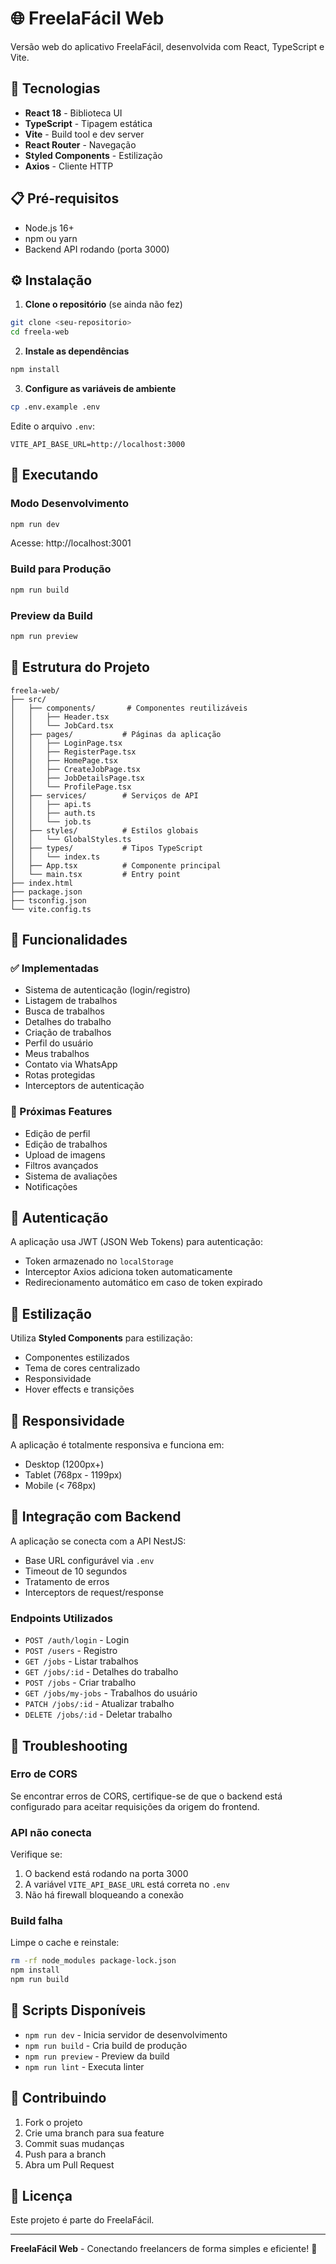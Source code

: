 # 🌐 FreelaFácil Web

Versão web do aplicativo FreelaFácil, desenvolvida com React, TypeScript e Vite.

## 🚀 Tecnologias

- **React 18** - Biblioteca UI
- **TypeScript** - Tipagem estática
- **Vite** - Build tool e dev server
- **React Router** - Navegação
- **Styled Components** - Estilização
- **Axios** - Cliente HTTP

## 📋 Pré-requisitos

- Node.js 16+
- npm ou yarn
- Backend API rodando (porta 3000)

## ⚙️ Instalação

1. **Clone o repositório** (se ainda não fez)
```bash
git clone <seu-repositorio>
cd freela-web
```

2. **Instale as dependências**
```bash
npm install
```

3. **Configure as variáveis de ambiente**
```bash
cp .env.example .env
```

Edite o arquivo `.env`:
```env
VITE_API_BASE_URL=http://localhost:3000
```

## 🏃 Executando

### Modo Desenvolvimento
```bash
npm run dev
```
Acesse: http://localhost:3001

### Build para Produção
```bash
npm run build
```

### Preview da Build
```bash
npm run preview
```

## 📁 Estrutura do Projeto

```
freela-web/
├── src/
│   ├── components/       # Componentes reutilizáveis
│   │   ├── Header.tsx
│   │   └── JobCard.tsx
│   ├── pages/           # Páginas da aplicação
│   │   ├── LoginPage.tsx
│   │   ├── RegisterPage.tsx
│   │   ├── HomePage.tsx
│   │   ├── CreateJobPage.tsx
│   │   ├── JobDetailsPage.tsx
│   │   └── ProfilePage.tsx
│   ├── services/        # Serviços de API
│   │   ├── api.ts
│   │   ├── auth.ts
│   │   └── job.ts
│   ├── styles/          # Estilos globais
│   │   └── GlobalStyles.ts
│   ├── types/           # Tipos TypeScript
│   │   └── index.ts
│   ├── App.tsx          # Componente principal
│   └── main.tsx         # Entry point
├── index.html
├── package.json
├── tsconfig.json
└── vite.config.ts
```

## 🎯 Funcionalidades

### ✅ Implementadas
- Sistema de autenticação (login/registro)
- Listagem de trabalhos
- Busca de trabalhos
- Detalhes do trabalho
- Criação de trabalhos
- Perfil do usuário
- Meus trabalhos
- Contato via WhatsApp
- Rotas protegidas
- Interceptors de autenticação

### 🔄 Próximas Features
- Edição de perfil
- Edição de trabalhos
- Upload de imagens
- Filtros avançados
- Sistema de avaliações
- Notificações

## 🔐 Autenticação

A aplicação usa JWT (JSON Web Tokens) para autenticação:
- Token armazenado no `localStorage`
- Interceptor Axios adiciona token automaticamente
- Redirecionamento automático em caso de token expirado

## 🎨 Estilização

Utiliza **Styled Components** para estilização:
- Componentes estilizados
- Tema de cores centralizado
- Responsividade
- Hover effects e transições

## 📱 Responsividade

A aplicação é totalmente responsiva e funciona em:
- Desktop (1200px+)
- Tablet (768px - 1199px)
- Mobile (< 768px)

## 🔗 Integração com Backend

A aplicação se conecta com a API NestJS:
- Base URL configurável via `.env`
- Timeout de 10 segundos
- Tratamento de erros
- Interceptors de request/response

### Endpoints Utilizados

- `POST /auth/login` - Login
- `POST /users` - Registro
- `GET /jobs` - Listar trabalhos
- `GET /jobs/:id` - Detalhes do trabalho
- `POST /jobs` - Criar trabalho
- `GET /jobs/my-jobs` - Trabalhos do usuário
- `PATCH /jobs/:id` - Atualizar trabalho
- `DELETE /jobs/:id` - Deletar trabalho

## 🐛 Troubleshooting

### Erro de CORS
Se encontrar erros de CORS, certifique-se de que o backend está configurado para aceitar requisições da origem do frontend.

### API não conecta
Verifique se:
1. O backend está rodando na porta 3000
2. A variável `VITE_API_BASE_URL` está correta no `.env`
3. Não há firewall bloqueando a conexão

### Build falha
Limpe o cache e reinstale:
```bash
rm -rf node_modules package-lock.json
npm install
npm run build
```

## 📝 Scripts Disponíveis

- `npm run dev` - Inicia servidor de desenvolvimento
- `npm run build` - Cria build de produção
- `npm run preview` - Preview da build
- `npm run lint` - Executa linter

## 🤝 Contribuindo

1. Fork o projeto
2. Crie uma branch para sua feature
3. Commit suas mudanças
4. Push para a branch
5. Abra um Pull Request

## 📄 Licença

Este projeto é parte do FreelaFácil.

---

**FreelaFácil Web** - Conectando freelancers de forma simples e eficiente! 🚀

